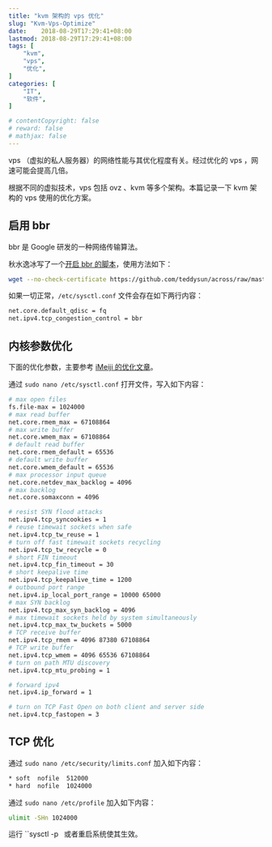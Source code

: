```yaml
---
title: "kvm 架构的 vps 优化"
slug: "Kvm-Vps-Optimize"
date:    2018-08-29T17:29:41+08:00
lastmod: 2018-08-29T17:29:41+08:00
tags: [
    "kvm",
    "vps",
    "优化",
]
categories: [
    "IT",
    "软件",
]

# contentCopyright: false
# reward: false
# mathjax: false
---
```

vps （虚拟的私人服务器）的网络性能与其优化程度有关。经过优化的 vps ，网速可能会提高几倍。

根据不同的虚拟技术，vps 包括 ovz 、kvm 等多个架构。本篇记录一下 kvm 架构的 vps 使用的优化方案。



## 启用 bbr

bbr 是 Google 研发的一种网络传输算法。

秋水逸冰写了一个[开启 bbr 的脚本](https://teddysun.com/489.html)，使用方法如下：<!--more-->

```bash
wget --no-check-certificate https://github.com/teddysun/across/raw/master/bbr.sh && sudo ./bbr.sh
```



如果一切正常，`/etc/sysctl.conf` 文件会存在如下两行内容：

```bash
net.core.default_qdisc = fq
net.ipv4.tcp_congestion_control = bbr
```



## 内核参数优化

下面的优化参数，主要参考 [iMeiji 的优化文章](https://github.com/iMeiji/shadowsocks_install/wiki/shadowsocks-optimize)。

通过 `sudo nano /etc/sysctl.conf` 打开文件，写入如下内容：

```bash
# max open files
fs.file-max = 1024000
# max read buffer
net.core.rmem_max = 67108864
# max write buffer
net.core.wmem_max = 67108864
# default read buffer
net.core.rmem_default = 65536
# default write buffer
net.core.wmem_default = 65536
# max processor input queue
net.core.netdev_max_backlog = 4096
# max backlog
net.core.somaxconn = 4096

# resist SYN flood attacks
net.ipv4.tcp_syncookies = 1
# reuse timewait sockets when safe
net.ipv4.tcp_tw_reuse = 1
# turn off fast timewait sockets recycling
net.ipv4.tcp_tw_recycle = 0
# short FIN timeout
net.ipv4.tcp_fin_timeout = 30
# short keepalive time
net.ipv4.tcp_keepalive_time = 1200
# outbound port range
net.ipv4.ip_local_port_range = 10000 65000
# max SYN backlog
net.ipv4.tcp_max_syn_backlog = 4096
# max timewait sockets held by system simultaneously
net.ipv4.tcp_max_tw_buckets = 5000
# TCP receive buffer
net.ipv4.tcp_rmem = 4096 87380 67108864
# TCP write buffer
net.ipv4.tcp_wmem = 4096 65536 67108864
# turn on path MTU discovery
net.ipv4.tcp_mtu_probing = 1

# forward ipv4
net.ipv4.ip_forward = 1

# turn on TCP Fast Open on both client and server side
net.ipv4.tcp_fastopen = 3
```

## TCP 优化

通过 `sudo nano /etc/security/limits.conf` 加入如下内容：

```bash
* soft  nofile  512000
* hard  nofile  1024000
```

通过 `sudo nano /etc/profile` 加入如下内容：

```bash
ulimit -SHn 1024000
```



运行 ``sysctl -p` ` 或者重启系统使其生效。